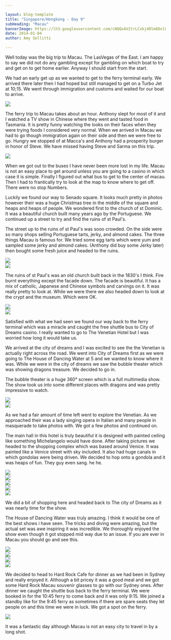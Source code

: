 ```yaml
---

layout: blog-template
title: "Singapore/Hongkong - Day 9"
subHeading: "Macau"
bannerImage: https://lh3.googleusercontent.com/cNQQxAV2trLCxkj4Dlm8Oxl0FsuEP8KSpAaoQJz9LOUd93q_fMhvAfXfznuw5kB3l67MTu8uNxTxb_91ompp_kfx3cKIfRchUiSSysx67Z33oy8PH0nSOQN4a1qFyT8o5JBVKG9UGA
date: 2014-01-04
author: Amy Sellitti

---
```


Well today was the big trip to Macau. The LasVegas of the East. I am happy to say we did not do any gambling except for gambling on which boat to try and get on to get home earlier. Anyway I should start from the start.

We had an early get up as we wanted to get to the ferry terminal early. We arrived there later then I had hoped but still managed to get on a Turbo Jet at 10;15. We went through immigration and customs and waited for our boat to arrive.

<div class="center-image"><img src="https://lh3.googleusercontent.com/wzm8gAyCdQNwx97C0ydySEk0WLgDQNkk4qVfrOO8RClDvwjZqISsfCsrqK8qmHn7I-t1IHGxacC6or3SLBcabdgXo-zEoIpTV1IipQ8xYxw4ip-GwtqIlkzpgmZLlZ6WaYvPmvD6lw" /></div>

The ferry trip to Macau takes about an hour. Anthony slept for most of it and I watched a TV show in Chinese where they went and tasted food in Tasmania. It is pretty funny watching the looks on their faces when they were trying foods I considered very normal. When we arrived in Macau we had to go though immigration again on their side and then we were free to go. Hungry we stopped of at Macca's and Anthony had a prosperity burger in honor of Steve. We have missed having Steve and Sarma on this trip.

<div class="center-image"><img src="https://lh3.googleusercontent.com/dHUPULiTxS5Wf2v3pmRf9E3zpCbzPi18g-hklxgoUp-wuaCTzZ-kcKXzULmbcc2WHgT2CehTPQU2NQo6zA2Ec7CKT7wqI9CsKyvUrc3n0AGNbf_7CkXGQ12mM_s28UErzKegnHJSxg" /></div>

When we got out to the buses I have never been more lost in my life. Macau is not an easy place to get around unless you are going to a casino in which case it is simple. Finally I figured out what bus to get to the center of macau. Then I had to frantically try to look at the map to know where to get off. There were no stop Numbers. 

Luckily we found our way to Senado square. It looks much pretty in photos however their was a huge Christmas tree in the middle of the square and heaps and heaps of people. We wondered first to the church of st Dominic. It was a beautiful church built many years ago by the Portuguese. We continued up a street to try and find the ruins of st Paul's.

The street up to the ruins of st Paul's was sooo crowded. On the side were so many shops selling Portuguese tarts, jerky, and almond cakes. The three things Macau is famous for. We tried some egg tarts which were yum and sampled some jerky and almond cakes. (Anthony did buy some Jerky later) then bought some fresh juice and headed to the ruins. 

<div class="center-image"><img src="https://lh3.googleusercontent.com/Ew3-_COGj-ZSFMdPa5JqgzXCMXYYqF4LDyAna8H9P81g4Niy7gH9K9lgSzD_lddixuobT2oFv8k76_UNaMAILOMtK5ukIlbgenROK6Xfdda55lhLt9CJsc0AiBJ6vE_9wlxGDLPefA" /></div>
<div class="center-image"><img src="https://lh3.googleusercontent.com/ABREZhVt23Fk7sDOlMnsUZAUs2xoBfs1kvhfSwOaNW8HXdByuvDWoMtiWctN4X8egvWn3tF1PGZgtEYXXPxbJmTYLalGbwsLT56Iyv9UrkZy5h3v-jWFKtDfKgye--2p9s4CcAzT6g" /></div>

The ruins of st Paul's was an old church built back in the 1830's I think. Fire burnt everything except the facade down. The facade is beautiful. It has a mix of catholic, Japanese and Chinese symbols and carvings on it. It was really pretty to look at. While we were there we also headed down to look at the crypt and the museum. Which were OK.

<div class="center-image"><img src="https://lh3.googleusercontent.com/cNQQxAV2trLCxkj4Dlm8Oxl0FsuEP8KSpAaoQJz9LOUd93q_fMhvAfXfznuw5kB3l67MTu8uNxTxb_91ompp_kfx3cKIfRchUiSSysx67Z33oy8PH0nSOQN4a1qFyT8o5JBVKG9UGA" /></div>
<div class="center-image"><img src="https://lh3.googleusercontent.com/5eh9nKG-0UkvHdgpNbj3J0kJWGSHwYNLpxdBHaDlLXxmtK50BqhP6WkjJHsAENF3CrAIXSrunw7sFEpZtQx5neqF7J3CiiOpEyUvEku0QQaO3hcDWOnjRhzUFgd1eG5aOaxMp4DryA" /></div>

Satisfied with what we had seen we found our way back to the ferry terminal which was a miracle and caught the free shuttle bus to City of Dreams casino. I really wanted to go to The Venetian Hotel but I was worried how long it would take us.

We arrived at the city of dreams and I was excited to see the the Venetian is actually right across the road. We went into City of Dreams first as we were going to The House of Dancing Water at 5 and we wanted to know where it was. While we were in the city of dreams we saw the bubble theater which was showing dragons treasure. We decided to go in.

The bubble theater is a huge 360° screen which is a full multimedia show. The show took us into some different places with dragons and was pretty impressive to watch.

<div class="center-image"><img src="https://lh3.googleusercontent.com/wck7yE04koUqiOqKlXd1cTRM3rCjSCfJiR2h2BQXpWUhiYAB1GxqNGJhs9Zm_bwbSLOt6tDAIvohsfeby16BbV19_z2uVAJG1lneT3vGq7z-NphUuM3pQbVxAUFwXtWXCQAC4TVAWQ" /></div>
<div class="center-image"><img src="https://lh3.googleusercontent.com/1jNW0PxG9JhZgdWcG985Z67ZDyx88wz8aC_101VRpP7A7YLrOIIMNekKh2zrKe4OGtCNqphaNzkv7YVi07zi-iga9vVGAKeYPXOhjp8w6FnV9Z8QH7SmEfb0fMNPo6vPAMA4kUcTzw" /></div>

As we had a fair amount of time left went to explore the Venetian. As we approached their was a lady singing opera in Italian and many people in masquerade to take photos with. We got a few photos and continued on.

The main hall in this hotel is truly beautiful it is designed with painted ceiling like something Michelangelo would have done. After taking pictures we headed to the shopping complex which was based around Venice. It was painted like a Venice street with sky included. It also had huge canals in which gondolas were being driven. We decided to hop onto a gondola and it was heaps of fun. They guy even sang. he he.

<div class="center-image"><img src="https://lh3.googleusercontent.com/qdH1O-sTshrctwA_Ey1pOX-dTLleCBSkFsz4j9niOKuRIU8kHL2RMK8Zh3CkYfD6heHHuA5BJOPdEgn0luGY48mFnyk8TmzZBZhXEg_J7ylB6_75_62DpSoQ8ct12lGqmzdb841B3w" /></div>
<div class="center-image"><img src="https://lh3.googleusercontent.com/95JtXNZni06T3zAk-g45GVuM_doA2dvyvHutDN8ELqq-ORVQ9QtvROJcJq67P3W8AkGS96JgPAuzx-lpxmW9YLLoQ6VM5_Xgo3J19rcXyOO1TnrKIfXrfKdyAPPRRWuX2H1bQU5mvA" /></div>
<div class="center-image"><img src="https://lh3.googleusercontent.com/M5QX9FlBfV-nLc_3x0xnz3Z9t5rZdsiCfA7yOm0eeprgVgtdPwEVhyZ2B3qzEAIHsHBTze22bRp7iamw2LfAtitIj2qxETfz_GJe2SXgkt3sLMaTU4A7eki1_XNNppVYhaFy7nlPMg" /></div>
<div class="center-image"><img src="https://lh3.googleusercontent.com/ZKc1gM2R_ohXVrCrNF6X44EaIoUopJHjW_-J1rnBaoECvdMgoaw9RiMH9XffCAHrcDKScvOqKfuvbki0W52yyWnkP4qPiPBbTDvNCBMh3zqzLkvkIS0D9EXSlaO_B4o2EtmJAt0uqQ" /></div>
<div class="center-image"><img src="https://lh3.googleusercontent.com/JDUgWXxxeJRf3JCS5D_dqHeZjGJG4-Rt1A-QKYKlR7iwDFVKr3l6UBsLZyr7R24oFpgS10wgwdDw3J77JDUxHTRK6whJ21kisIOuzgBDYzpr981wo5uvT8W4UZ3jtstsxPGelN4lXQ" /></div>

We did a bit of shopping here and headed back to The city of Dreams as it was nearly time for the show.

The House of Dancing Water was truly amazing. I think it would be one of the best shows i have seen. The tricks and diving were amazing, but the actual set was awe inspiring it was incredible. We thoroughly enjoyed the show even though it got stopped mid way due to an issue. If you are ever in Macau you should go and see this.

<div class="center-image"><img src="https://lh3.googleusercontent.com/_DhXTfEVPu-mNeP1CxilKiEhkz06ceNLClQBB6T9PlJf36_Zhaf5vR_h7jP4-lAhz2uQQMXCTE2RH_HQI9OouW65r610kS7FyuU-yJ-pccutftQh1W5362mzoFdvSiwA3xHU9f0t3Q" /></div>
<div class="center-image"><img src="https://lh3.googleusercontent.com/HXzPEFD-yYswB5jYX5rQbwCC0nW4_ErxQLslSsqeL-cEeNoZJKMHVGZijSdOenQSW_I85J1LjWqRoakjmhfefAHBrj_Ntr5vbswq0IwoWdo2UTjfvLs7l0T_C6TScoq6VoUQCFbmgg" /></div>
<div class="center-image"><img src="https://lh3.googleusercontent.com/nernpoMUoOxsKzC-F3TVBYeKGwKbtE79ocetC3lysvES-kf8VLJTBgv7PUI-at6Gdbi4MTROBQvxbm_H2CUmdEhGS5rhBZZAzTuBRWxnWCleTOwItp14H8Spj17ezKquDG-hSQplAw" /></div>
<div class="center-image"><img src="https://lh3.googleusercontent.com/VNeEdZNpA3P4RrhXB8KdwpPKP-x_B4oyC4lZNgw5PWAandOMqKBIpIpBX-_v5tkdgy74nM9ZMTssMWJw5097zznxW_15MOOubaGxbXiginuwVV-J-p25CA6scmvMhLtwBLeR0mTpEA" /></div>

We decided to head to Hard Rock Cafe for dinner as we had been in Sydney and really enjoyed it. Although a bit pricey it was a good meal and we got some Hard Rock Macau souvenir glasses to go with our Sydney ones. After dinner we caught the shuttle bus back to the ferry terminal. We were booked in for the 10:45 ferry to come back and it was only 9:15. We joined a standby like for the 9:45 ferry as sometimes if there are spare seats they let people on and this time we were in luck. We got a spot on the ferry. 

<div class="center-image"><img src="https://lh3.googleusercontent.com/7_vpwdT3jtC1dD2c8RX9YtfKwH8XNdjZP5Skb0DzPIYMd4C4VviRd_SC_3m7T2cm_O25fx1L8JfmENlucIY-EnAlHAnx7qDlhV2-eyZolbgYJAPIKGNrmtuWOt1T_SQXu4Fqe-FSZg" /></div>

It was a fantastic day although Macau is not an easy city to travel in by a long shot.







